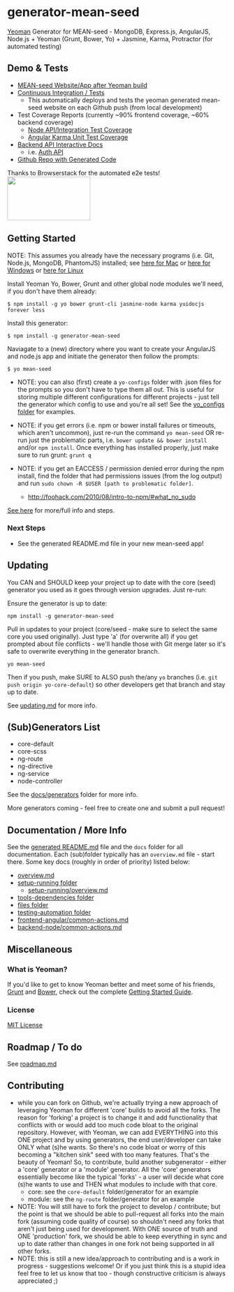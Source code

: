 # generator-mean-seed

[Yeoman](http://yeoman.io) Generator for MEAN-seed - MongoDB, Express.js, AngularJS, Node.js + Yeoman (Grunt, Bower, Yo) + Jasmine, Karma, Protractor (for automated testing)


## Demo & Tests
- [MEAN-seed Website/App after Yeoman build](http://198.199.118.44:3000/)
- [Continuous Integration / Tests](http://198.199.118.44:3010/)
	- This automatically deploys and tests the yeoman generated mean-seed website on each Github push (from local development)
- Test Coverage Reports (currently ~90% frontend coverage, ~60% backend coverage)
	- [Node API/Integration Test Coverage](http://198.199.118.44:3000/src/coverage-node/lcov-report/)
	- [Angular Karma Unit Test Coverage](http://198.199.118.44:3000/src/coverage-angular/PhantomJS%201.9.7%20%28Linux%29/)
- [Backend API Interactive Docs](http://198.199.118.44:3000/api/help)
	- i.e. [Auth API](http://198.199.118.44:3000/api/auth/help)
- [Github Repo with Generated Code](https://github.com/jackrabbitsgroup/mean-seed-gen)

Thanks to Browserstack for the automated e2e tests!
<br />
<a href='https://www.browserstack.com'><img src='http://www.browserstack.com/images/layout/browserstack-logo-600x315.png' height='100' width='190' /></a>
	
	
	
## Getting Started

NOTE: This assumes you already have the necessary programs (i.e. Git, Node.js, MongoDB, PhantomJS) installed; see [here for Mac](core-default-node/templates/docs/setup-running/server-mac.md) or [here for Windows](core-default-node/templates/docs/setup-running/server-windows.md) or [here for Linux](core-default-node/templates/docs/setup-running/server-linux.md)

Install Yeoman Yo, Bower, Grunt and other global node modules we'll need, if you don't have them already:
```
$ npm install -g yo bower grunt-cli jasmine-node karma yuidocjs forever less
```

Install this generator:
```
$ npm install -g generator-mean-seed
```

Naviagate to a (new) directory where you want to create your AngularJS and node.js app and initiate the generator then follow the prompts:
```
$ yo mean-seed
```

- NOTE: you can also (first) create a `yo-configs` folder with .json files for the prompts so you don't have to type them all out. This is useful for storing multiple different configurations for different projects - just tell the generator which config to use and you're all set! See the [yo_configs folder](yo-configs) for examples.

- NOTE: if you get errors (i.e. npm or bower install failures or timeouts, which aren't uncommon), just re-run the command `yo mean-seed` OR re-run just the problematic parts, i.e. `bower update && bower install` and/or `npm install`. Once everything has installed properly, just make sure to run grunt: `grunt q`

- NOTE: if you get an EACCESS / permission denied error during the npm install, find the folder that had permissions issues (from the log output) and run `sudo chown -R $USER [path to problematic folder]`.
	- http://foohack.com/2010/08/intro-to-npm/#what_no_sudo

[See here](core-default-node/templates/_README.md) for more/full info and steps.

### Next Steps
- See the generated README.md file in your new mean-seed app!


## Updating
You CAN and SHOULD keep your project up to date with the core (seed) generator you used as it goes through version upgrades. Just re-run:

Ensure the generator is up to date:
```
npm install -g generator-mean-seed
```

Pull in updates to your project (core/seed - make sure to select the same core you used originally). Just type 'a' (for overwrite all) if you get prompted about file conflicts - we'll handle those with Git merge later so it's safe to overwrite everything in the generator branch.
```
yo mean-seed
```

Then if you push, make SURE to ALSO push the/any `yo` branches (i.e. `git push origin yo-core-default`) so other developers get that branch and stay up to date.

See [updating.md](docs/updating.md) for more info.



## (Sub)Generators List

- core-default
- core-scss
- ng-route
- ng-directive
- ng-service
- node-controller

See the [docs/generators](docs/generators) folder for more info.

More generators coming - feel free to create one and submit a pull request!



## Documentation / More Info
See the [generated README.md](core-default-node/templates/_README.md) file and the `docs` folder for all documentation. Each (sub)folder typically has an `overview.md` file - start there. Some key docs (roughly in order of priority) listed below:

- [overview.md](core-default-node/templates/docs/overview.md)
- [setup-running folder](core-default-node/templates/docs/setup-running/)
	- [setup-running/overview.md](core-default-node/templates/docs/setup-running/overview.md)
- [tools-dependencies folder](core-default-node/templates/docs/tools-dependencies/)
- [files folder](core-default-node/templates/docs/files/)
- [testing-automation folder](core-default-node/templates/docs/testing-automation/)
- [frontend-angular/common-actions.md](core-default-node/templates/docs/frontend-angular/common-actions.md)
- [backend-node/common-actions.md](core-default-node/templates/docs/backend-node/common-actions.md)


## Miscellaneous

### What is Yeoman?

If you'd like to get to know Yeoman better and meet some of his friends, [Grunt](http://gruntjs.com) and [Bower](http://bower.io), check out the complete [Getting Started Guide](https://github.com/yeoman/yeoman/wiki/Getting-Started).


### License

[MIT License](http://en.wikipedia.org/wiki/MIT_License)



## Roadmap / To do
See [roadmap.md](docs/roadmap.md)



## Contributing
- while you can fork on Github, we're actually trying a new approach of leveraging Yeoman for different 'core' builds to avoid all the forks. The reason for 'forking' a project is to change it and add functionality that conflicts with or would add too much code bloat to the original repository. However, with Yeoman, we can add EVERYTHING into this ONE project and by using generators, the end user/developer can take ONLY what (s)he wants. So there's no code bloat or worry of this becoming a "kitchen sink" seed with too many features. That's the beauty of Yeoman! So, to contribute, build another subgenerator - either a 'core' generator or a 'module' generator. All the 'core' generators essentially become like the typical 'forks' - a user will decide what core (s)he wants to use and THEN what modules to include with that core.
	- core: see the `core-default` folder/generator for an example
	- module: see the `ng-route` folder/generator for an example
- NOTE: You will still have to fork the project to develop / contribute; but the point is that we should be able to pull-request all forks into the main fork (assuming code quality of course) so shouldn't need any forks that aren't just being used for development. With ONE source of truth and ONE 'production' fork, we should be able to keep everything in sync and up to date rather than changes in one fork not being supported in all other forks.
- NOTE: this is still a new idea/approach to contributing and is a work in progress - suggestions welcome! Or if you just think this is a stupid idea feel free to let us know that too - though constructive criticism is always appreciated ;)
